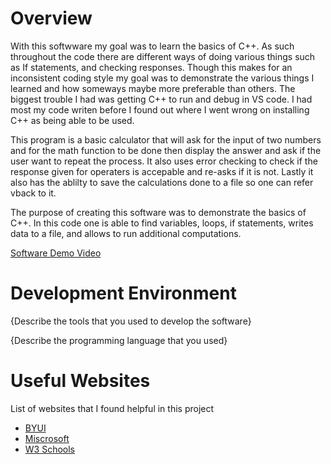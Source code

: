 # Overview

With this softwware my goal was to learn the basics of C++. As such throughout the code there are different ways of doing various things such as If statements, and checking responses. Though this makes for an inconsistent coding style my goal was to demonstrate the various things I learned and how someways maybe more preferable than others. The biggest trouble I had was getting C++ to run and debug in VS code. I had most my code writen before I found out where I went wrong on installing C++ as being able to be used.

This program is a basic calculator that will ask for the input of two numbers and for the math function to be done then display the answer and ask if the user want to repeat the process. It also uses error checking to check if the response given for operaters is accepable and re-asks if it is not. Lastly it also has the ablilty to save the calculations done to a file so one can refer vback to it.

The purpose of creating this software was to demonstrate the basics of C++. In this code one is able to find variables, loops, if statements, writes data to a file, and allows to run additional computations.

[Software Demo Video](https://youtu.be/3fNfREI8Ag8)

# Development Environment

{Describe the tools that you used to develop the software}

{Describe the programming language that you used}

# Useful Websites

List of websites that I found helpful in this project
* [BYUI](https://byui-cse.github.io/cse310-course/modules/module_descriptions.html)
* [Miscrosoft](https://code.visualstudio.com/docs/cpp/config-msvc)
* [W3 Schools](https://www.w3schools.com/cpp/cpp_getstarted.asp)
